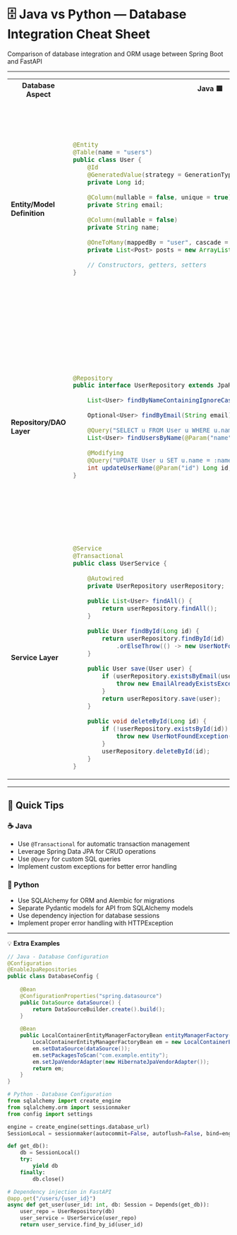 # 🗄️ Java vs Python — Database Integration Cheat Sheet

Comparison of database integration and ORM usage between Spring Boot and FastAPI

---

<table>
<tr>
<th>Database Aspect</th>
<th>Java 🟦</th>
<th>Python 🐍</th>
</tr>
<tr>
<td><strong>Entity/Model Definition</strong></td>
<td>

```java
@Entity
@Table(name = "users")
public class User {
    @Id
    @GeneratedValue(strategy = GenerationType.IDENTITY)
    private Long id;
    
    @Column(nullable = false, unique = true)
    private String email;
    
    @Column(nullable = false)
    private String name;
    
    @OneToMany(mappedBy = "user", cascade = CascadeType.ALL)
    private List<Post> posts = new ArrayList<>();
    
    // Constructors, getters, setters
}
```

</td>
<td>

```python
from sqlalchemy import Column, Integer, String, ForeignKey
from sqlalchemy.ext.declarative import declarative_base
from sqlalchemy.orm import relationship

Base = declarative_base()

class User(Base):
    __tablename__ = "users"
    
    id = Column(Integer, primary_key=True, index=True)
    email = Column(String, unique=True, index=True, nullable=False)
    name = Column(String, nullable=False)
    
    posts = relationship("Post", back_populates="user")

# Pydantic models for API
class UserBase(BaseModel):
    email: str
    name: str

class UserCreate(UserBase):
    pass

class UserResponse(UserBase):
    id: int
    class Config:
        from_attributes = True
```

</td>
</tr>
<tr>
<td><strong>Repository/DAO Layer</strong></td>
<td>

```java
@Repository
public interface UserRepository extends JpaRepository<User, Long> {
    
    List<User> findByNameContainingIgnoreCase(String name);
    
    Optional<User> findByEmail(String email);
    
    @Query("SELECT u FROM User u WHERE u.name LIKE %:name%")
    List<User> findUsersByName(@Param("name") String name);
    
    @Modifying
    @Query("UPDATE User u SET u.name = :name WHERE u.id = :id")
    int updateUserName(@Param("id") Long id, @Param("name") String name);
}
```

</td>
<td>

```python
from sqlalchemy.orm import Session
from typing import List, Optional

class UserRepository:
    def __init__(self, db: Session):
        self.db = db
    
    def find_all(self) -> List[User]:
        return self.db.query(User).all()
    
    def find_by_id(self, user_id: int) -> Optional[User]:
        return self.db.query(User).filter(User.id == user_id).first()
    
    def find_by_email(self, email: str) -> Optional[User]:
        return self.db.query(User).filter(User.email == email).first()
    
    def find_by_name_containing(self, name: str) -> List[User]:
        return self.db.query(User).filter(
            User.name.contains(name)
        ).all()
    
    def create(self, user: UserCreate) -> User:
        db_user = User(**user.dict())
        self.db.add(db_user)
        self.db.commit()
        self.db.refresh(db_user)
        return db_user
```

</td>
</tr>
<tr>
<td><strong>Service Layer</strong></td>
<td>

```java
@Service
@Transactional
public class UserService {
    
    @Autowired
    private UserRepository userRepository;
    
    public List<User> findAll() {
        return userRepository.findAll();
    }
    
    public User findById(Long id) {
        return userRepository.findById(id)
            .orElseThrow(() -> new UserNotFoundException("User not found"));
    }
    
    public User save(User user) {
        if (userRepository.existsByEmail(user.getEmail())) {
            throw new EmailAlreadyExistsException("Email already exists");
        }
        return userRepository.save(user);
    }
    
    public void deleteById(Long id) {
        if (!userRepository.existsById(id)) {
            throw new UserNotFoundException("User not found");
        }
        userRepository.deleteById(id);
    }
}
```

</td>
<td>

```python
from fastapi import HTTPException, status
from typing import List, Optional

class UserService:
    def __init__(self, user_repo: UserRepository):
        self.user_repo = user_repo
    
    def find_all(self) -> List[User]:
        return self.user_repo.find_all()
    
    def find_by_id(self, user_id: int) -> User:
        user = self.user_repo.find_by_id(user_id)
        if not user:
            raise HTTPException(
                status_code=status.HTTP_404_NOT_FOUND,
                detail="User not found"
            )
        return user
    
    def create(self, user_data: UserCreate) -> User:
        if self.user_repo.find_by_email(user_data.email):
            raise HTTPException(
                status_code=status.HTTP_400_BAD_REQUEST,
                detail="Email already exists"
            )
        return self.user_repo.create(user_data)
    
    def delete(self, user_id: int) -> None:
        user = self.find_by_id(user_id)
        self.user_repo.delete(user_id)
```

</td>
</tr>
</table>

---

## 🧩 Quick Tips

### ☕ Java
- Use `@Transactional` for automatic transaction management
- Leverage Spring Data JPA for CRUD operations
- Use `@Query` for custom SQL queries
- Implement custom exceptions for better error handling

### 🐍 Python
- Use SQLAlchemy for ORM and Alembic for migrations
- Separate Pydantic models for API from SQLAlchemy models
- Use dependency injection for database sessions
- Implement proper error handling with HTTPException

---

💡 **Extra Examples**

```java
// Java - Database Configuration
@Configuration
@EnableJpaRepositories
public class DatabaseConfig {
    
    @Bean
    @ConfigurationProperties("spring.datasource")
    public DataSource dataSource() {
        return DataSourceBuilder.create().build();
    }
    
    @Bean
    public LocalContainerEntityManagerFactoryBean entityManagerFactory() {
        LocalContainerEntityManagerFactoryBean em = new LocalContainerEntityManagerFactoryBean();
        em.setDataSource(dataSource());
        em.setPackagesToScan("com.example.entity");
        em.setJpaVendorAdapter(new HibernateJpaVendorAdapter());
        return em;
    }
}
```

```python
# Python - Database Configuration
from sqlalchemy import create_engine
from sqlalchemy.orm import sessionmaker
from config import settings

engine = create_engine(settings.database_url)
SessionLocal = sessionmaker(autocommit=False, autoflush=False, bind=engine)

def get_db():
    db = SessionLocal()
    try:
        yield db
    finally:
        db.close()

# Dependency injection in FastAPI
@app.get("/users/{user_id}")
async def get_user(user_id: int, db: Session = Depends(get_db)):
    user_repo = UserRepository(db)
    user_service = UserService(user_repo)
    return user_service.find_by_id(user_id)
```
